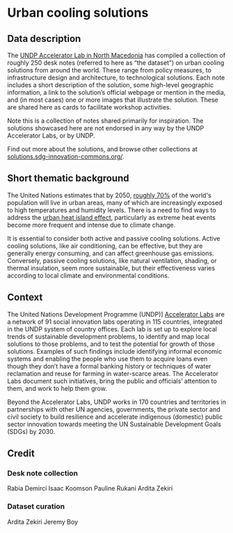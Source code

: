 # Urban cooling solutions

## Data description
The [UNDP Accelerator Lab in North Macedonia](https://www.undp.org/acceleratorlabs/undp-north-macedonia-accelerator-lab) has compiled a collection of roughly 250 desk notes (referred to here as “the dataset”) on urban cooling solutions from around the world. These range from policy measures, to infrastructure design and architecture, to technological solutions. Each note includes a short description of the solution, some high-level geographic information, a link to the solution’s official webpage or mention in the media, and (in most cases) one or more images that illustrate the solution. These are shared here as cards to facilitate workshop activities.

Note this is a collection of notes shared primarily for inspiration. The solutions showcased here are not endorsed in any way by the UNDP Accelerator Labs, or by UNDP.

Find out more about the solutions, and browse other collections at [solutions.sdg-innovation-commons.org/](https://solutions.sdg-innovation-commons.org/en/browse/pads/pinned?pinboard=310).

## Short thematic background
The United Nations estimates that by 2050, [roughly 70%](https://www.un.org/development/desa/pd/file/1942) of the world's population will live in urban areas, many of which are increasingly exposed to high temperatures and humidity levels. There is a need to find ways to address the [urban heat island effect](https://www.epa.gov/heatislands), particularly as extreme heat events become more frequent and intense due to climate change. 

It is essential to consider both active and passive cooling solutions. Active cooling solutions, like air conditioning, can be effective, but they are generally energy consuming, and can affect greenhouse gas emissions. Conversely, passive cooling solutions, like natural ventilation, shading, or thermal insulation, seem more sustainable, but their effectiveness varies according to local climate and environmental conditions. 

## Context 
The United Nations Development Programme (UNDP)] [Accelerator Labs](https://www.undp.org/acceleratorlabs) are a network of 91 social innovation labs operating in 115 countries, integrated in the UNDP system of country offices. Each lab is set up to explore local trends of sustainable development problems, to identify and map local solutions to those problems, and to test the potential for growth of those solutions. Examples of such findings include identifying informal economic systems and enabling the people who use them to acquire loans even though they don’t have a formal banking history or techniques of water reclamation and reuse for farming in water-scarce areas. The Accelerator Labs document such initiatives, bring the public and officials’ attention to them, and work to help them grow. 

Beyond the Accelerator Labs, UNDP works in 170 countries and territories in partnerships with other UN agencies, governments, the private sector and civil society to build resilience and accelerate indigenous (domestic) public sector innovation towards meeting the UN Sustainable Development Goals (SDGs) by 2030. 

## Credit

### Desk note collection
Rabia Demirci
Isaac Koomson
Pauline Rukani
Ardita Zekiri

### Dataset curation
Ardita Zekiri
Jeremy Boy
